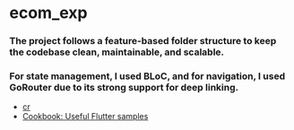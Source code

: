 # ecom_exp

### The project follows a feature-based folder structure to keep the codebase clean, maintainable, and scalable.

### For state management, I used BLoC, and for navigation, I used GoRouter due to its strong support for deep linking.

- [cr](assets/product/airpod.png)
- [Cookbook: Useful Flutter samples](https://docs.flutter.dev/cookbook)
